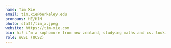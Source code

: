 ```yaml
---
name: Tim Xie
email: tim.xie@berkeley.edu
pronouns: HE/HIM
photo: staff/tim_x.jpeg
website: https://tim-xie.com
bio: hi! i’m a sophomore from new zealand, studying maths and cs. looking forward to another great semester!
role: uGSI (UCS2)
---
```


